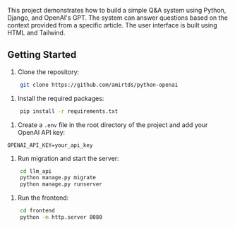 This project demonstrates how to build a simple Q&A system using Python, Django, and OpenAI's GPT. The system can answer questions based on the context provided from a specific article. The user interface is built using HTML and Tailwind.

## Getting Started
1. Clone the repository:

```bash
    git clone https://github.com/amirtds/python-openai
```

1. Install the required packages:
    
```bash
    pip install -r requirements.txt
```

1. Create a `.env` file in the root directory of the project and add your OpenAI API key:

```
OPENAI_API_KEY=your_api_key
```

1. Run migration and start the server:

```bash
    cd llm_api
    python manage.py migrate
    python manage.py runserver
```

1. Run the frontend:

```bash
    cd frontend
    python -m http.server 8080
```